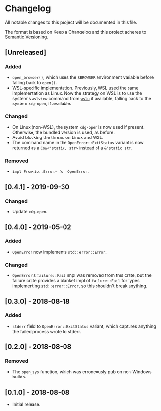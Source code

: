 # Changelog
All notable changes to this project will be documented in this file.

The format is based on [Keep a Changelog](http://keepachangelog.com/en/1.0.0/)
and this project adheres to [Semantic Versioning](http://semver.org/spec/v2.0.0.html).

## [Unreleased]
### Added
- `open_browser()`, which uses the `$BROWSER` environment variable before falling back to `open()`.
- WSL-specific implementation. Previously, WSL used the same implementation as Linux. Now the strategy on WSL is to use
  the system's `wslview` command from [`wslu`](https://github.com/wslutilities/wslu) if available, falling back to the
  system `xdg-open`, if available.
### Changed
- On Linux (non-WSL), the system `xdg-open` is now used if present. Otherwise, the bundled version is used, as before.
- Avoid blocking the thread on Linux and WSL.
- The command name in the `OpenError::ExitStatus` variant is now returned as a `Cow<'static, str>` instead of a
`&'static str`.
### Removed
- `impl From<io::Error> for OpenError`.

## [0.4.1] - 2019-09-30
### Changed
- Update `xdg-open`.

## [0.4.0] - 2019-05-02
### Added
- `OpenError` now implements `std::error::Error`.
### Changed
- `OpenError`'s `failure::Fail` impl was removed from this crate, but the failure crate provides a blanket impl of
  `failure::Fail` for types implementing `std::error::Error`, so this shouldn't break anything.

## [0.3.0] - 2018-08-18
### Added
- `stderr` field to `OpenError::ExitStatus` variant, which captures anything the failed process wrote to stderr.

## [0.2.0] - 2018-08-08
### Removed
- The `open_sys` function, which was erroneously pub on non-Windows builds.

## [0.1.0] - 2018-08-08
- Initial release.
